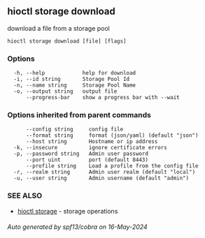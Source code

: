 ## hioctl storage download

download a file from a storage pool

```
hioctl storage download [file] [flags]
```

### Options

```
  -h, --help            help for download
  -i, --id string       Storage Pool Id
  -n, --name string     Storage Pool Name
  -o, --output string   output file
      --progress-bar    show a progress bar with --wait
```

### Options inherited from parent commands

```
      --config string     config file
      --format string     format (json/yaml) (default "json")
      --host string       Hostname or ip address
  -k, --insecure          ignore certificate errors
  -p, --password string   Admin user password
      --port uint         port (default 8443)
      --profile string    Load a profile from the config file
  -r, --realm string      Admin user realm (default "local")
  -u, --user string       Admin username (default "admin")
```

### SEE ALSO

* [hioctl storage](hioctl_storage.md)	 - storage operations

###### Auto generated by spf13/cobra on 16-May-2024
